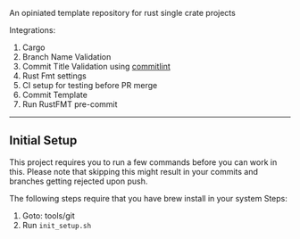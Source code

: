 An opiniated template repository for rust single crate projects

Integrations:
1. Cargo
2. Branch Name Validation
3. Commit Title Validation using [commitlint](https://github.com/conventional-changelog/commitlint)
4. Rust Fmt settings
5. CI setup for testing before PR merge
6. Commit Template
7. Run RustFMT pre-commit

---
## Initial Setup ##
This project requires you to run a few commands before you can work in this.
Please note that skipping this might result in your commits and branches getting rejected upon push.

The following steps require that you have brew install in your system
Steps:
1. Goto: tools/git 
2. Run `init_setup.sh`
